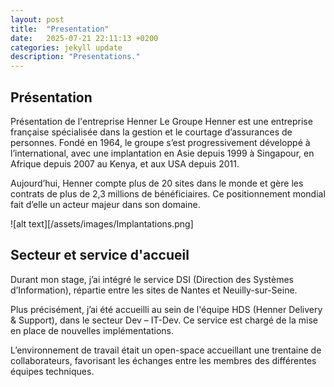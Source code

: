 ```yaml
---
layout: post
title:  "Presentation"
date:   2025-07-21 22:11:13 +0200
categories: jekyll update
description: "Presentations."
---
```

## Présentation

Présentation de l'entreprise Henner
Le Groupe Henner est une entreprise française spécialisée dans la gestion et le courtage d’assurances de personnes. Fondé en 1964, le groupe s’est progressivement développé à l’international, avec une implantation en Asie depuis 1999 à Singapour, en Afrique depuis 2007 au Kenya, et aux USA depuis 2011.

Aujourd’hui, Henner compte plus de 20 sites dans le monde et gère les contrats de plus de 2,3 millions de bénéficiaires. Ce positionnement mondial fait d’elle un acteur majeur dans son domaine.

![alt text][/assets/images/Implantations.png]
## Secteur et service d'accueil

Durant mon stage, j’ai intégré le service DSI (Direction des Systèmes d’Information), répartie entre les sites de Nantes et Neuilly-sur-Seine.

Plus précisément, j’ai été accueilli au sein de l'équipe HDS (Henner Delivery & Support), dans le secteur Dev – IT-Dev. Ce service est chargé de la mise en place de nouvelles implémentations.

L’environnement de travail était un open-space accueillant une trentaine de collaborateurs, favorisant les échanges entre les membres des différentes équipes techniques.

